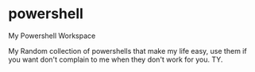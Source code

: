 # powershell
My Powershell Workspace

My Random collection of powershells that make my life easy, use them if you want don't complain to me when they don't work for you. TY.
